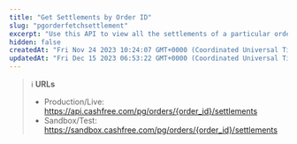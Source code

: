 ```yaml
---
title: "Get Settlements by Order ID"
slug: "pgorderfetchsettlement"
excerpt: "Use this API to view all the settlements of a particular order."
hidden: false
createdAt: "Fri Nov 24 2023 10:24:07 GMT+0000 (Coordinated Universal Time)"
updatedAt: "Fri Dec 15 2023 06:53:22 GMT+0000 (Coordinated Universal Time)"
---
```

> ℹ️ **URLs**
> 
> - Production/Live: <https://api.cashfree.com/pg/orders/{order_id}/settlements>
> - Sandbox/Test: <https://sandbox.cashfree.com/pg/orders/{order_id}/settlements>

